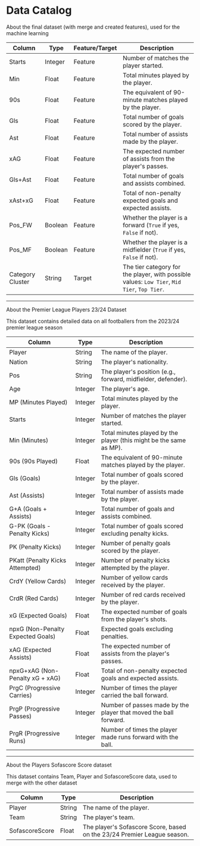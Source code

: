 # Data Catalog

About the final dataset (with merge and created features), used for the machine learning

| Column          | Type    | Feature/Target | Description                                                                 |
|-----------------|---------|----------------|-----------------------------------------------------------------------------|
| Starts          | Integer | Feature        | Number of matches the player started.                                       |
| Min             | Float   | Feature        | Total minutes played by the player.                                         |
| 90s             | Float   | Feature        | The equivalent of 90-minute matches played by the player.                   |
| Gls             | Float   | Feature        | Total number of goals scored by the player.                                 |
| Ast             | Float   | Feature        | Total number of assists made by the player.                                 |
| xAG             | Float   | Feature        | The expected number of assists from the player's passes.                    |
| Gls+Ast         | Float   | Feature        | Total number of goals and assists combined.                                 |
| xAst+xG         | Float   | Feature        | Total of non-penalty expected goals and expected assists.                   |
| Pos_FW          | Boolean | Feature        | Whether the player is a forward (`True` if yes, `False` if not).             |
| Pos_MF          | Boolean | Feature        | Whether the player is a midfielder (`True` if yes, `False` if not).         |
| Category Cluster| String  | Target         | The tier category for the player, with possible values: `Low Tier`, `Mid Tier`, `Top Tier`.|


---

About the Premier League Players 23/24 Dataset

This dataset contains detailed data on all footballers from the 2023/24 premier league season



| Column                         | Type    | Description                                                            |
|--------------------------------|---------|------------------------------------------------------------------------|
| Player                         | String  | The name of the player.                                                |
| Nation                         | String  | The player's nationality.                                              |
| Pos                            | String  | The player's position (e.g., forward, midfielder, defender).           |
| Age                            | Integer | The player's age.                                                      |
| MP (Minutes Played)            | Integer | Total minutes played by the player.                                    |
| Starts                         | Integer | Number of matches the player started.                                  |
| Min (Minutes)                  | Integer | Total minutes played by the player (this might be the same as MP).    |
| 90s (90s Played)               | Float   | The equivalent of 90-minute matches played by the player.              |
| Gls (Goals)                    | Integer | Total number of goals scored by the player.                            |
| Ast (Assists)                  | Integer | Total number of assists made by the player.                            |
| G+A (Goals + Assists)          | Integer | Total number of goals and assists combined.                            |
| G-PK (Goals - Penalty Kicks)   | Integer | Total number of goals scored excluding penalty kicks.                  |
| PK (Penalty Kicks)             | Integer | Number of penalty goals scored by the player.                         |
| PKatt (Penalty Kicks Attempted)| Integer | Number of penalty kicks attempted by the player.                      |
| CrdY (Yellow Cards)           | Integer | Number of yellow cards received by the player.                        |
| CrdR (Red Cards)              | Integer | Number of red cards received by the player.                           |
| xG (Expected Goals)           | Float   | The expected number of goals from the player's shots.                  |
| npxG (Non-Penalty Expected Goals) | Float | Expected goals excluding penalties.                                  |
| xAG (Expected Assists)         | Float   | The expected number of assists from the player's passes.              |
| npxG+xAG (Non-Penalty xG + xAG) | Float | Total of non-penalty expected goals and expected assists.              |
| PrgC (Progressive Carries)    | Integer | Number of times the player carried the ball forward.                  |
| PrgP (Progressive Passes)     | Integer | Number of passes made by the player that moved the ball forward.      |
| PrgR (Progressive Runs)       | Integer | Number of times the player made runs forward with the ball.           |

---

About the Players Sofascore Score dataset

This dataset contains Team, Player and SofascoreScore data, used to merge with the other dataset


| Column                         | Type    | Description                                                            |
|--------------------------------|---------|------------------------------------------------------------------------|
| Player                         | String  | The name of the player.                                                |
| Team                           | String  | The player's team.                                                     |
| SofascoreScore                 | Float   | The player's Sofascore Score, based on the 23/24 Premier League season.|
